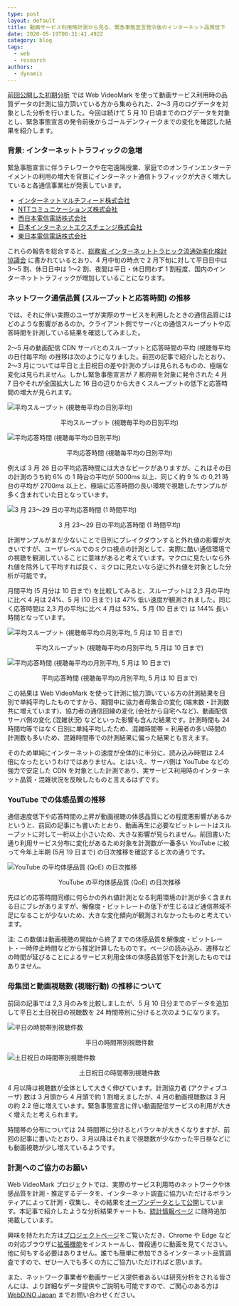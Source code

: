 ```yaml
---
type: post
layout: default
title: 動画サービス利用時計測から見る、緊急事態宣言発令後のインターネット品質低下
date: 2020-05-19T00:31:41.492Z
category: blog
tags:
  - web
  - research
authors:
  - dynamis
---
```

[前回公開した初期分析](https://www.webdino.org/updates/blog/202004250122/) では Web VideoMark を使って動画サービス利用時の品質データの計測に協力頂いている方から集められた、2〜3 月のログデータを対象とした分析を行いました。今回は続けて 5 月 10 日頃までのログデータを対象とし、緊急事態宣言の発令前後からゴールデンウィークまでの変化を確認した結果を紹介します。

### 背景: インターネットトラフィックの急増

緊急事態宣言に伴うテレワークや在宅遠隔授業、家庭でのオンラインエンターテイメントの利用の増大を背景にインターネット通信トラフィックが大きく増大していると各通信事業社が発表しています。

* [インターネットマルチフィード株式会社](https://www.jpnap.net/)
* [NTTコミュニケーションズ株式会社](https://www.ntt.com/about-us/covid-19/traffic/)
* [西日本電信電話株式会社](https://www.ntt.co.jp/topics/important/covid19_west.html)
* [日本インターネットエクスチェンジ株式会社](https://www.jpix.ad.jp/jp/technical_traffic.php)
* [東日本電信電話株式会社](https://www.ntt-east.co.jp/aboutus/COVID-19.html#traffic)

これらの報告を総合すると、[総務省 インターネットトラヒック流通効率化検討協議会](https://www.soumu.go.jp/menu_seisaku/ictseisaku/conect/) に書かれているとおり、4 月中旬の時点で 2 月下旬に対して平日日中は 3〜5 割、休日日中は 1〜2 割、夜間は平日・休日問わず 1 割程度、国内のインターネットトラフィックが増加していることになります。

### ネットワーク通信品質 (スループットと応答時間) の推移

では、それに伴い実際のユーザが実際のサービスを利用したときの通信品質にはどのような影響があるのか。クライアント側でサーバとの通信スループットや応答時間を計測している結果を確認してみました。

2〜5 月の動画配信 CDN サーバとのスループットと応答時間の平均 (視聴毎平均の日付毎平均) の推移は次のようになりました。前回の記事で紹介したとおり、2〜3 月については平日と土日祝日の差や計測のブレは見られるものの、極端な変化は見られません。しかし緊急事態宣言が 7 都府県を対象に発令された 4 月 7 日やそれが全国拡大した 16 日の辺りから大きくスループットの低下と応答時間の増大が見られます。

![平均スループット (視聴毎平均の日別平均)](assets/uploads/daily-throughput.png "平均スループット (視聴毎平均の日別平均)")

<div class=caption>
  平均スループット (視聴毎平均の日別平均)
</div>

![平均応答時間 (視聴毎平均の日別平均)](assets/uploads/daily-rtt.png "平均応答時間 (視聴毎平均の日別平均)")

<div class=caption>
  平均応答時間 (視聴毎平均の日別平均)
</div>

例えば 3 月 26 日の平均応答時間には大きなピークがありますが、これはその日の計測のうち約 6% の 1 時台の平均が 5000ms 以上、同じく約 9 % の 0,21 時台の平均が 2700ms 以上と、極端に応答時間の長い環境で視聴したサンプルが多く含まれていた日となっています。

![3 月 23〜29 日の平均応答時間 (1 時間平均)](assets/uploads/mar26-hourly-rtt.png "3 月 23〜29 日の平均応答時間 (1 時間平均)")

<div class=caption>
   3 月 23〜29 日の平均応答時間 (1 時間平均)
</div>

計測サンプルがまだ少ないことで日別にブレイクダウンすると外れ値の影響が大きいですが、ユーザレベルでのミクロ視点の計測として、実際に酷い通信環境での視聴を観測していることに意味があると考えています。マクロに見たいなら外れ値を除外して平均すれば良く、ミクロに見たいなら逆に外れ値を対象とした分析が可能です。

月間平均 (5 月分は 10 日まで) を比較してみると、スループットは 2,3 月の平均に比べ 4 月は 24%、5 月 (10 日まで) は 47% 低い速度が観測されました。同じく応答時間は 2,3 月の平均に比べ 4 月は 53%、5 月 (10 日まで) は 144% 長い時間となっています。

![平均スループット (視聴毎平均の月別平均, 5 月は 10 日まで)](assets/uploads/monthly-throughput.png "平均スループット (視聴毎平均の月別平均, 5 月は 10 日まで)")

<div class=caption>
   平均スループット (視聴毎平均の月別平均, 5 月は 10 日まで)
</div>

![平均応答時間 (視聴毎平均の月別平均, 5 月は 10 日まで)](assets/uploads/monthly-rtt.png "平均応答時間 (視聴毎平均の月別平均, 5 月は 10 日まで)")

<div class=caption>
   平均応答時間 (視聴毎平均の月別平均, 5 月は 10 日まで)
</div>

この結果は Web VideoMark を使って計測に協力頂いている方の計測結果を日別で単純平均したものですから、期間中に協力者母集合の変化 (端末数・計測数共に増えています)、協力者の通信回線の変化 (会社から自宅へなど)、動画配信サーバ側の変化 (混雑状況) などといった影響も含んだ結果です。計測時間も 24 時間均等ではなく日別に単純平均したため、混雑時間帯 = 利用者の多い時間の計測数も多いため、混雑時間帯での計測結果に偏った結果とも言えます。

そのため単純にインターネットの速度が全体的に半分に、読み込み時間は 2.4 倍になったというわけではありません。とはいえ、サーバ側は YouTube などの強力で安定した CDN を対象とした計測であり、実サービス利用時のインターネット品質・混雑状況を反映したものと言えるはずです。

### YouTube での体感品質の推移

通信速度低下や応答時間の上昇が動画視聴の体感品質にどの程度悪影響があるかというと、前回の記事にも書いたとおり、動画再生に必要なビットレートはスループットに対して一桁以上小さいため、大きな影響が見られません。前回書いた通り利用サービス分布に変化があるため対象を計測数が一番多い YouTube に絞って今年上半期 (5月 19 日まで) の日次推移を確認すると次の通りです。

![YouTube の平均体感品質 (QoE) の日次推移](assets/uploads/youtube-qoe.png "YouTube の平均体感品質 (QoE) の日次推移")

<div class=caption>
   YouTube の平均体感品質 (QoE) の日次推移
</div>

先ほどの応答時間同様に何らかの外れ値計測となる利用環境の計測が多く含まれる日にブレがありますが、解像度・ビットレートの低下が生じるほど通信帯域不足になることが少ないため、大きな変化傾向が観測されなかったものと考えています。

注: この数値は動画視聴の開始から終了までの体感品質を解像度・ビットレート・一時停止時間などから推定計算したものです。ページの読み込み、遷移などの時間が延びることによるサービス利用全体の体感品質低下を計測したものではありません。

### 母集団と動画視聴数 (視聴行動) の推移について

前回の記事では 2,3 月のみを比較しましたが、5 月 10 日分までのデータを追加して平日と土日祝日の視聴数を 24 時間帯別に分けると次のようになります。

![平日の時間帯別視聴件数](assets/uploads/viewing-weekdays.png "平日の時間帯別視聴件数")

<div class=caption>
  平日の時間帯別視聴件数
</div>

![土日祝日の時間帯別視聴件数](assets/uploads/viewing-holidays.png "土日祝日の時間帯別視聴件数")

<div class=caption>
  土日祝日の時間帯別視聴件数
</div>

4 月以降は視聴数が全体として大きく伸びています。計測協力者 (アクティブユーザ) 数は 3 月頭から 4 月頭で約 1 割増えましたが、4 月の動画視聴数は 3 月の約 2.2 倍に増えています。緊急事態宣言に伴い動画配信サービスの利用が大きく増えたと考えられます。

時間帯の分布については 24 時間帯に分けるとバラツキが大きくなりますが、前回の記事に書いたとおり、3 月以降はそれまで視聴数が少なかった平日昼などにも動画視聴が少し増えているようです。

### 計測へのご協力のお願い

Web VideoMark プロジェクトでは、実際のサービス利用時のネットワークや体感品質を計測・推定するデータを、インターネット調査に協力いただけるボランティアによって計測・収集し、その結果を[オープンデータとして公開](https://vm.webdino.org/opendata)しています。本記事で紹介したような分析結果チャートも、[統計情報ページ](https://vm.webdino.org/stats) に随時追加掲載しています。

興味を持たれた方は[プロジェクトページ](http://vm.webdino.org/)をご覧いただき、Chrome や Edge などの対応ブラウザに[拡張機能](https://vm.webdino.org/chromeextension)をインストールし、普段通りに動画を見てください。他に何もする必要はありません。誰でも簡単に参加できるインターネット品質調査ですので、ぜひ一人でも多くの方にご協力いただければと思います。

また、ネットワーク事業者や動画サービス提供者あるいは研究分析をされる皆さんには、より詳細なデータ提供やご説明も可能ですので、ご関心のある方は [WebDINO Japan](https://www.webdino.org/contact/) までお問い合わせください。

<style>
.caption {
  text-align: center;
}
.note {
  font-size: 80%;
  padding-left: 2rem;
}
</style>